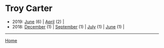 # Troy Carter

  * 2019: 
      [June](./troy-carter-2019-06.md) (6) | 
      [April](./troy-carter-2019-04.md) (2) | 
  * 2018: 
      [December](./troy-carter-2018-12.md) (1) | 
      [September](./troy-carter-2018-09.md) (1) | 
      [July](./troy-carter-2018-07.md) (1) | 
      [June](./troy-carter-2018-06.md) (1) | 

----

[Home](../)

